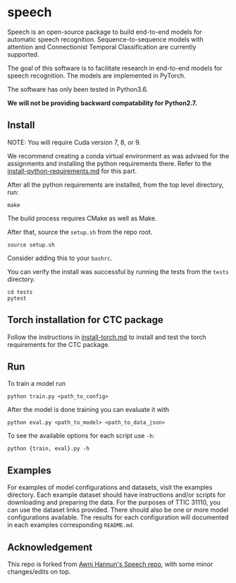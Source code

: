 # speech

Speech is an open-source package to build end-to-end models for automatic
speech recognition. Sequence-to-sequence models with attention and
Connectionist Temporal Classification are currently supported.

The goal of this software is to facilitate research in end-to-end models for
speech recognition. The models are implemented in PyTorch.

The software has only been tested in Python3.6. 

**We will not be providing backward compatability for Python2.7.**

## Install

NOTE: You will require Cuda version 7, 8, or 9.

We recommend creating a conda virtual environment as was advised for the assignments and installing the python
requirements there. Refer to the [install-python-requirements.md](https://github.com/ankitapasad/speech/blob/master/install-python-requirements.md) for this part.

After all the python requirements are installed, from the top level directory,
run:

```
make
```

The build process requires CMake as well as Make.

After that, source the `setup.sh` from the repo root.

```
source setup.sh
```

Consider adding this to your `bashrc`.

You can verify the install was successful by running the
tests from the `tests` directory.

```
cd tests
pytest
```

## Torch installation for CTC package

Follow the instructions in [install-torch.md](https://github.com/ankitapasad/speech/blob/master/install-torch.md) to install and test the torch requirements for the CTC package.

## Run 

To train a model run
```
python train.py <path_to_config>
```

After the model is done training you can evaluate it with

```
python eval.py <path_to_model> <path_to_data_json>
```

To see the available options for each script use `-h`: 

```
python {train, eval}.py -h
```

## Examples

For examples of model configurations and datasets, visit the examples
directory. Each example dataset should have instructions and/or scripts for
downloading and preparing the data. For the purposes of TTIC 31110, you can use 
the dataset links provided. There should also be one or more model
configurations available. The results for each configuration will documented in
each examples corresponding `README.md`.

## Acknowledgement

This repo is forked from [Awni Hannun's Speech repo](https://github.com/awni/speech), with some minor changes/edits on top.
